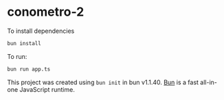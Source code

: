 # conometro-2

To install dependencies

```bash
bun install
```

To run:

```bash
bun run app.ts
```

This project was created using `bun init` in bun v1.1.40. [Bun](https://bun.sh) is a fast all-in-one JavaScript runtime.
